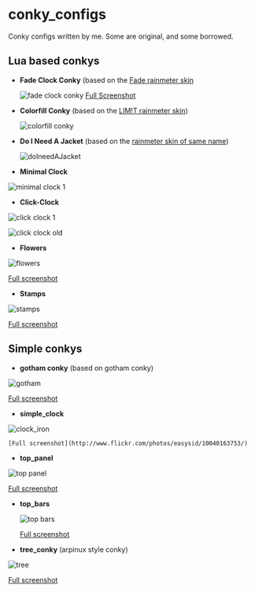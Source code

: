 conky_configs
=====
Conky configs written by me. Some are original, and some borrowed.


## Lua based conkys
*   **Fade Clock Conky** (based on the [Fade rainmeter skin](https://freakquency85.deviantart.com/art/Fade-168573335)

    ![fade clock conky](https://github.com/easysid/conky_configs/raw/master/fade_clock/image.png)
    [Full Screenshot](https://orig00.deviantart.net/ee76/f/2017/352/a/6/fade_clock_conky_by_easysid-dbx35l3.png)

*   **Colorfill Conky** (based on the [LIM!T rainmeter skin](https://injust29.deviantart.com/art/LIM-T-1-2-344112531))

    ![colorfill conky](https://github.com/easysid/conky_configs/raw/master/colorfill/image.png)

*   **Do I Need A Jacket** (based on the [rainmeter skin of same name](http://flyinghyrax.deviantart.com/art/Do-I-Need-a-Jacket-2-0-beta-2016-04-10-494721790))

    ![doIneedAJacket](https://github.com/easysid/conky_configs/raw/master/doINeedAJacket/image.png)

*   **Minimal Clock**

   ![minimal clock 1](https://github.com/easysid/conky_configs/raw/master/min_clock/min_clock.png)

*   **Click-Clock**

   ![click clock 1](https://github.com/easysid/conky_configs/raw/master/click_clock/click_clock.png)

   ![click clock old](https://github.com/easysid/conky_configs/raw/master/click_clock/click_clock_old.png)

*   **Flowers**

   ![flowers](https://github.com/easysid/conky_configs/raw/master/flowers/flowers_conky.png)

   [Full screenshot](http://www.flickr.com/photos/easysid/8911104368/)

*   **Stamps**

   ![stamps](https://github.com/easysid/conky_configs/raw/master/stamps/stamp_conky.png)

   [Full screenshot](http://i.imgur.com/BgJjs3v.jpg)


## Simple conkys

*   **gotham conky**    (based on gotham conky)

   ![gotham](https://github.com/easysid/conky_configs/raw/master/simple/gotham.png)

   [Full screenshot](http://www.flickr.com/photos/easysid/8743489697/)

*   **simple_clock**

   ![clock_iron](https://github.com/easysid/conky_configs/raw/master/simple/clock_iron.png)

    [Full screenshot](http://www.flickr.com/photos/easysid/10040163753/)

*   **top_panel**

  ![top panel](https://github.com/easysid/conky_configs/raw/master/simple/top_panel.png)

   [Full screenshot](http://www.flickr.com/photos/easysid/9814315474/)

* **top_bars**

   ![top bars](https://github.com/easysid/conky_configs/raw/master/simple/topbars.png)

   [Full screenshot](http://www.flickr.com/photos/easysid/11705090703/)

*   **tree_conky**  (arpinux style conky)

  ![tree](https://github.com/easysid/conky_configs/raw/master/simple/tree_arpinux.png)

   [Full screenshot](http://i.imgur.com/BgJjs3v.jpg)

